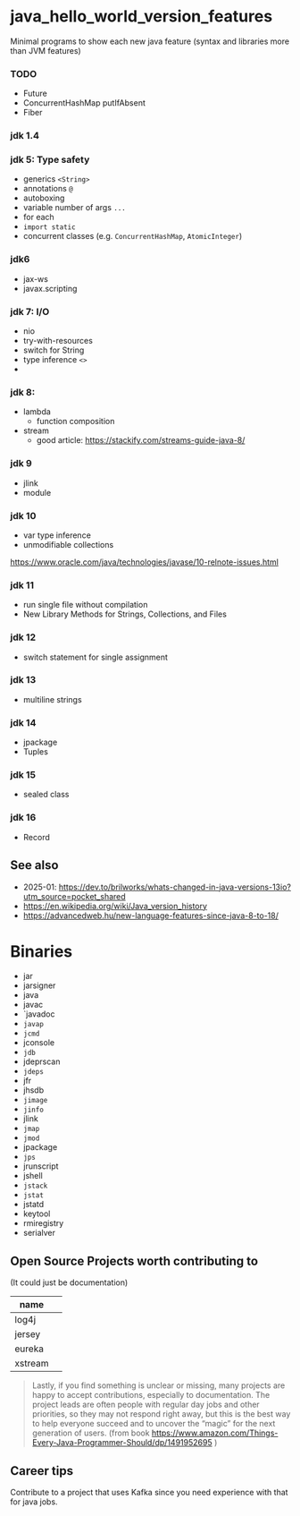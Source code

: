 # java_hello_world_version_features
Minimal programs to show each new java feature (syntax and libraries more than JVM features)

### TODO
* Future
* ConcurrentHashMap putIfAbsent
* Fiber

### jdk 1.4

### jdk 5: Type safety
* generics `<String>`
* annotations `@`
* autoboxing
* variable number of args `...`
* for each
* `import static`
* concurrent classes (e.g. `ConcurrentHashMap`, `AtomicInteger`)

### jdk6
* jax-ws
* javax.scripting

### jdk 7: I/O
* nio
* try-with-resources
* switch for String
* type inference `<>`
* 
### jdk 8: 
* lambda
    * function composition 
* stream
    * good article: https://stackify.com/streams-guide-java-8/

### jdk 9
* jlink
* module

### jdk 10
* var type inference
* unmodifiable collections

https://www.oracle.com/java/technologies/javase/10-relnote-issues.html

### jdk 11
* run single file without compilation
* New Library Methods for Strings, Collections, and Files


### jdk 12
* switch statement for single assignment

### jdk 13
* multiline strings

### jdk 14
* jpackage
* Tuples

### jdk 15
* sealed class

### jdk 16
* Record


## See also
* 2025-01: https://dev.to/brilworks/whats-changed-in-java-versions-13io?utm_source=pocket_shared
* https://en.wikipedia.org/wiki/Java_version_history
* https://advancedweb.hu/new-language-features-since-java-8-to-18/

# Binaries

* jar
* jarsigner
* java
* javac
* `javadoc
* `javap`
* `jcmd`
* jconsole
* `jdb`
* jdeprscan
* `jdeps`
* jfr
* jhsdb
* `jimage`
* `jinfo`
* jlink
* `jmap`
* `jmod`
* jpackage
* `jps`
* jrunscript
* jshell
* `jstack`
* `jstat`
* jstatd
* keytool
* rmiregistry
* serialver

## Open Source Projects worth contributing to
(It could just be documentation)

| name | |
|-----|----|
| log4j | |
| jersey | |
| eureka | |
| xstream | |


> Lastly, if you find something is unclear or missing, many projects are happy to accept contributions, especially to documentation. The project leads are often people with regular day jobs and other priorities, so they may not respond right away, but this is the best way to help everyone
succeed and to uncover the “magic” for the next generation of users.
 (from book https://www.amazon.com/Things-Every-Java-Programmer-Should/dp/1491952695 )

## Career tips
Contribute to a project that uses Kafka since you need experience with that for java jobs.
